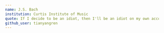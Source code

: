 ```yaml
---
name: J.S. Bach
institution: Curtis Institute of Music
quote: If I decide to be an idiot, then I'll be an idiot on my own accord.
github_user: tianyangren
---
```

